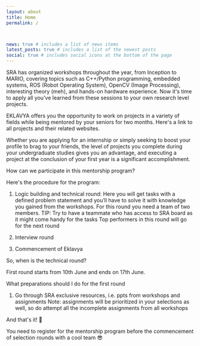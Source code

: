 ```yaml
---
layout: about
title: Home
permalink: /



news: true # includes a list of news items
latest_posts: true # includes a list of the newest posts
social: true # includes social icons at the bottom of the page
---
```


SRA has organized workshops throughout the year, from Inception to MARIO, covering topics such as C++/Python programming, embedded systems, ROS (Robot Operating System), OpenCV (Image Processing), interesting theory (meh), and hands-on hardware experience. Now it's time to apply all you've learned from these sessions to your own research level projects.

EKLAVYA offers you the opportunity to work on projects in a variety of fields while being mentored by your seniors for two months. Here's a link to all projects and their related websites.

Whether you are applying for an internship or simply seeking to boost your profile to brag to your friends, the level of projects you complete during your undergraduate studies gives you an advantage, and executing a project at the conclusion of your first year is a significant accomplishment.

How can we participate in this mentorship program?

Here's the procedure for the program:

1. Logic building and technical round:
Here you will get tasks with a defined problem statement and you’ll have to solve it with knowledge you gained from the workshops.
For this round you need a team of two members.
TIP: Try to have a teammate who has access to SRA board as it might come handy for the tasks 
Top performers in this round will go for the next round

2. Interview round

3. Commencement of Eklavya

So, when is the technical round?

First round starts from 10th June and ends on 17th June.

What preparations should I do for the first round

1. Go through SRA exclusive resources, i.e. ppts from workshops and assignments
Note: assignments will be prioritized in your selections as well, so do attempt all the incomplete assignments from all workshops

And that's it!  😤

You need to register for the mentorship program before the commencement of selection rounds with a cool team 😎

<!-- {%- if site.github_username -%}
<a href="https://github.com/{{ site.github_username }}" title="GitHub"><i class="fab fa-github"></i></a>
{% endif %} -->
